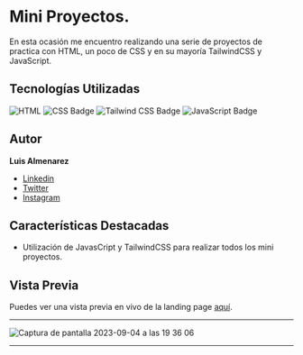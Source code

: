 # Mini Proyectos.

En esta ocasión me encuentro realizando una serie de proyectos de practica con HTML, un poco de CSS y en su mayoría TailwindCSS y JavaScript.
## Tecnologías Utilizadas

![HTML](https://img.shields.io/badge/-HTML-ff4500?style=flat&logo=html5&logoColor=white)
![CSS Badge](https://img.shields.io/badge/-CSS-007ACC?style=flat&logo=css3&logoColor=white)
![Tailwind CSS Badge](https://img.shields.io/badge/-Tailwind_CSS-38B2AC?style=flat&logo=tailwind-css&logoColor=white)
![JavaScript Badge](https://img.shields.io/badge/-JavaScript-F7DF1E?style=flat&logo=javascript&logoColor=black)


## Autor

**Luis Almenarez**

* [Linkedin](www.linkedin.com/in/luis-almenarez)
* [Twitter](https://twitter.com/Almeis_Dev)
* [Instagram](https://www.instagram.com/luis_carlos_ap/)


## Características Destacadas

- Utilización de JavasCript y TailwindCSS para realizar todos los mini proyectos.

## Vista Previa

Puedes ver una vista previa en vivo de la landing page [aquí](https://mini-projects-js.vercel.app/).


<hr>


![Captura de pantalla 2023-09-04 a las 19 36 06](https://github.com/Luis-Almenarez/MiniProjectsJS/assets/125621759/737595da-16e6-44ff-9bac-1cb25e2812b0)



<hr>
